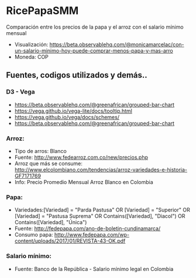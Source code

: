 # RicePapaSMM
Comparación entre los precios de la papa y el arroz con el salario mínimo mensual

* Visualización: https://beta.observablehq.com/@monicamarcelac/con-un-salario-minimo-hoy-puede-comprar-menos-papa-y-mas-arro
* Moneda: COP

## Fuentes, codigos utilizados y demás..


### D3 - Vega

- https://beta.observablehq.com/@greenafrican/grouped-bar-chart
- https://vega.github.io/vega-lite/docs/tooltip.html
- https://vega.github.io/vega/docs/schemes/
- https://beta.observablehq.com/@greenafrican/grouped-bar-chart

### Arroz:

- Tipo de arros: Blanco
- Fuente: http://www.fedearroz.com.co/new/precios.php
- Arroz que más se consume: http://www.elcolombiano.com/tendencias/arroz-variedades-e-historia-GF7171769
- Info: Precio Promedio Mensual Arroz Blanco en Colombia

### Papa:

- Variedades:[Variedad] = "Parda Pastusa" OR
[Variedad] = "Superior" OR
[Variedad] = "Pastusa Suprema" OR
Contains([Variedad], "Diacol") OR
Contains([Variedad], "Única")
- Fuente: http://fedepapa.com/ano-de-boletin-cundinamarca/
- Consumo papa: http://www.fedepapa.com/wp-content/uploads/2017/01/REVISTA-43-OK.pdf

### Salario mínimo:

- Fuente:  Banco de la República - Salario mínimo legal en Colombia
